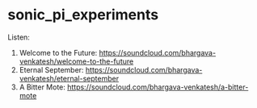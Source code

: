 # sonic_pi_experiments

Listen:

1. Welcome to the Future: https://soundcloud.com/bhargava-venkatesh/welcome-to-the-future
2. Eternal September: https://soundcloud.com/bhargava-venkatesh/eternal-september
3. A Bitter Mote: https://soundcloud.com/bhargava-venkatesh/a-bitter-mote

